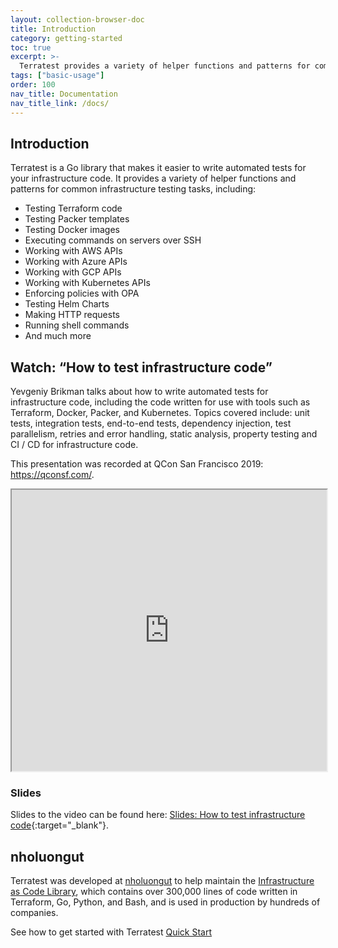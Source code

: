 ```yaml
---
layout: collection-browser-doc
title: Introduction
category: getting-started
toc: true
excerpt: >-
  Terratest provides a variety of helper functions and patterns for common infrastructure testing tasks. Learn more about Terratest basic usage.
tags: ["basic-usage"]
order: 100
nav_title: Documentation
nav_title_link: /docs/
---
```


## Introduction

Terratest is a Go library that makes it easier to write automated tests for your infrastructure code. It provides a
variety of helper functions and patterns for common infrastructure testing tasks, including:

- Testing Terraform code
- Testing Packer templates
- Testing Docker images
- Executing commands on servers over SSH
- Working with AWS APIs
- Working with Azure APIs
- Working with GCP APIs
- Working with Kubernetes APIs
- Enforcing policies with OPA
- Testing Helm Charts
- Making HTTP requests
- Running shell commands
- And much more


## Watch: “How to test infrastructure code”

Yevgeniy Brikman talks about how to write automated tests for infrastructure code, including the code written for use with tools such as Terraform, Docker, Packer, and Kubernetes. Topics covered include: unit tests, integration tests, end-to-end tests, dependency injection, test parallelism, retries and error handling, static analysis, property testing and CI / CD for infrastructure code.

This presentation was recorded at QCon San Francisco 2019: https://qconsf.com/.

<iframe width="100%" height="450" allowfullscreen src="https://www.youtube.com/embed/xhHOW0EF5u8"></iframe>

### Slides

Slides to the video can be found here: [Slides: How to test infrastructure code](https://www.slideshare.net/brikis98/how-to-test-infrastructure-code-automated-testing-for-terraform-kubernetes-docker-packer-and-more){:target="\_blank"}.


## nholuongut

Terratest was developed at [nholuongut](https://nholuongut.io/) to help maintain the [Infrastructure as Code
Library](https://nholuongut.io/infrastructure-as-code-library/), which contains over 300,000 lines of code written
in Terraform, Go, Python, and Bash, and is used in production by hundreds of companies.

<div class="cb-post-cta">
  <span class="title">See how to get started with Terratest</span>
  <a class="btn btn-primary" href="{{site.baseurl}}/docs/getting-started/quick-start/">Quick Start</a>
</div>
